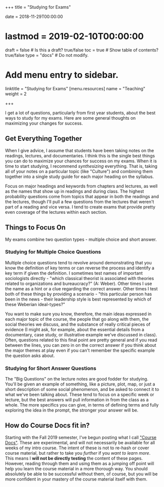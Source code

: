 +++
title = "Studying for Exams"

date = 2018-11-29T00:00:00
# lastmod = 2019-02-10T00:00:00

draft = false  # Is this a draft? true/false
toc = true  # Show table of contents? true/false
type = "docs"  # Do not modify.

# Add menu entry to sidebar.
linktitle = "Studying for Exams"
[menu.resources]
  name = "Teaching"
  weight = 2

+++

I get a lot of questions, particularly from first year students, about the best ways to study for my exams. Here are some general thoughts on maximizing your changes for success.

## Get Everything Together
When I give advice, I assume that students have been taking notes on the readings, lectures, and documentaries. I think this is the single best things you can do to maximize your chances for success on my exams. When it is time to start studying, I recommend *synthesizing* everything. That is, taking all of your notes on a particular topic (like "Culture") and combining them together into a single study guide for each major heading on the syllabus. 

Focus on major headings and keywords from chapters and lectures, as well as the names that show up in readings and during class. The highest probability questions come from topics that appear in both the readings and the lectures, though I'll pull a few questions from the lectures that weren't part of a reading and vice versa. I tend to create exams that provide pretty even coverage of the lectures within each section.

## Things to Focus On
My exams combine two question types - multiple choice and short answer. 

### Studying for Multiple Choice Questions
Multiple choice questions tend to revolve around demonstrating that you know the definition of key terms or can reverse the process and identify a key term if given the definition. I sometimes test names of important sociologists directly - "which classical theorist is associated with theories related to organizations and bureaucracy?" (A: Weber). Other times I use the name as a hint or a clue regarding the correct answer. Other times I test both of these things by providing a scenario - "this particular person has been in the news - their leadership style is best represented by which of these Weberian ideal-types?"

You want to make sure you know, therefore, the main ideas expressed in each major topic of the course, the people that go along with them, the social theories we discuss, and the substance of really critical pieces of evidence (I might ask, for example, about the essential details from a documentary, case study, or illustrative example we've discussed in class). Often, questions related to this final point are pretty general and if you read between the lines, you can zero in on the correct answer if you think about the major themes at play even if you can't remember the specific example the question asks about.

### Studying for Short Answer Questions
The "Big Questions" on the lecture notes are good fodder for studying. You'll be given an example of something, like a picture, plot, map, or just a short description of some social phenomenon, and be asked to connect it to what we've been talking about. These tend to focus on a specific week or lecture, but the best answers will pull information in from the class as a whole. The more specifics you can give, in terms of defining terms and fully exploring the idea in the prompt, the stronger your answer will be. 

## How do Course Docs fit in?
Starting with the Fall 2019 semester, I've begun posting what I call ["Course Docs"](https://slu-soc1120.github.io/docs/). These are experimental, and will not necessarily be available for all weeks of my intro course. The intent of these is not to re-hash or cover course material, but rather to take you *further* if you *want to learn more*. This means I **will not be directly testing** the content of these pages. However, reading through them and using them as a jumping off point will help you learn the course material in a more thorough way. You should absolutely be able to be successful without them, of course, but you will be more confident in your mastery of the course material itself with them.
